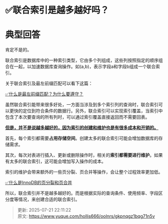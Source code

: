 # ✅联合索引是越多越好吗？

# 典型回答


肯定不是的。



联合索引是数据库中的一种索引类型，它由多个列组成，这些列按照指定的顺序组合在一起，以加速数据库查询操作。如(a,b)，表示字段a和字段b组成一个联合索引。



关于联合索引及最左前缀匹配可以看下这篇：

[✅什么是最左前缀匹配？为什么要遵守？](https://www.yuque.com/hollis666/oolnrs/cc9mglopp4nigg59)



虽然联合索引能带来很多好处，一方面当涉及到多个索引列的查询时，联合索引可以更快的定位到符合条件的数据行。另外，联合索引可以实现索引覆盖，当索引中包含了本次要查询的所有列时，可以通过索引覆盖直接返回而不需要回表。



**<u>但是，并不是说越多越好的，因为索引的创建和维护也是有很多成本和开销的。</u>**



首先，每个索引都需要**占用存储空间**。创建太多的联合索引可能会增加数据库的存储需求。



其次，每次对表进行插入、更新或删除操作时，相关的**索引都需要进行维护**。如果有太多的联合索引，这可能会增加写入操作的成本。



索引的维护会带来额外的一些页分裂、页合并等操作，会让整个过程效率更加低。



[✅什么是InnoDB的页分裂和页合并](https://www.yuque.com/hollis666/oolnrs/lq17kh7gaf8ayipw)



所以，联合索引并不是越多越好的。而是根据实际的查询条件、使用频率、字段区分度等情况，来创建合适的联合索引。



> 更新: 2025-07-21 22:11:22  
> 原文: <https://www.yuque.com/hollis666/oolnrs/gkpnqgz1bqg71n5v>